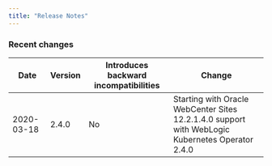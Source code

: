 ```yaml
---
title: "Release Notes"
---
```


### Recent changes

| Date | Version | Introduces backward incompatibilities | Change |
| --- | --- | --- | --- |
| 2020-03-18 | 2.4.0 | No    | Starting with Oracle WebCenter Sites 12.2.1.4.0 support with WebLogic Kubernetes Operator 2.4.0 |